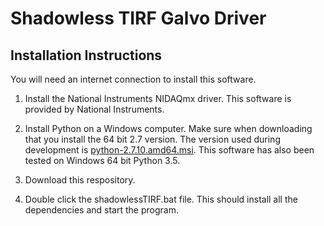 # Shadowless TIRF Galvo Driver

## Installation Instructions

You will need an internet connection to install this software.

1) Install the National Instruments NIDAQmx driver. This software is provided by National Instruments. 

2) Install Python on a Windows computer. Make sure when downloading that you install the 64 bit 2.7 version. The version used during development is [python-2.7.10.amd64.msi](https://www.python.org/ftp/python/2.7.10/python-2.7.10.amd64.msi). This software has also been tested on Windows 64 bit Python 3.5.

3) Download this respository. 

4) Double click the shadowlessTIRF.bat file. This should install all the dependencies and start the program. 
